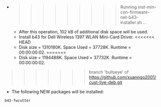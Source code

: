 * >>>>>>>>> Running inst-min-con-firmware-net-b43-installer.sh ...
  * After this operation, 102 kB of additional disk space will be used.
  * Install b43 for Dell Wireless 1397 WLAN Mini-Card Driver.
<<<<<<< HEAD
  * Disk size = 1310180K. Space Used = 37728K. Runtime = 00:00:00:02.
=======
  * Disk size = 1194488K. Space Used = 37732K. Runtime = 00:00:00:02.
>>>>>>> branch 'bullseye' of https://github.com/xuanngo2001/cust-live-deb.git
  * The following NEW packages will be installed:
  ```bash
b43-fwcutter
  ```
